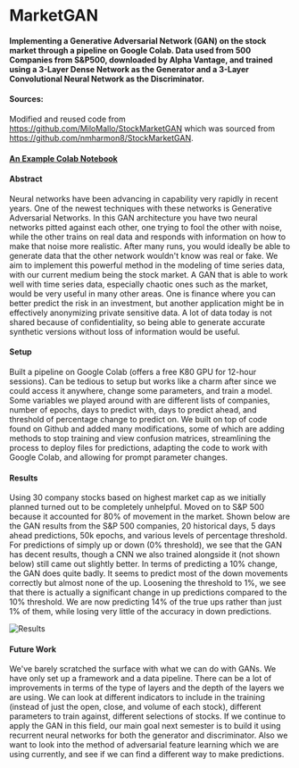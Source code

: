 # MarketGAN
#### Implementing a Generative Adversarial Network (GAN) on the stock market through a pipeline on Google Colab. Data used from 500 Companies from S&P500, downloaded by Alpha Vantage, and trained using a 3-Layer Dense Network as the Generator and a 3-Layer Convolutional Neural Network as the Discriminator.

#### Sources: 

Modified and reused code from https://github.com/MiloMallo/StockMarketGAN which was sourced from https://github.com/nmharmon8/StockMarketGAN. 

#### [An Example Colab Notebook](https://github.com/kah-ve/MarketGAN/blob/master/stock-market-gan-11-29-s-p-500-50k-epochs-20-history-5-days-ahead-1-pct_change.ipynb) 

#### Abstract

Neural networks have been advancing in capability very rapidly in recent years. One of the newest techniques with these networks is Generative Adversarial Networks. In this GAN architecture you have two neural networks pitted against each other, one trying to fool the other with noise, while the other trains on real data and responds with information on how to make that noise more realistic. After many runs, you would ideally be able to generate data that the other network wouldn't know was real or fake. We aim to implement this powerful method in the modeling of time series data, with our current medium being the stock market. A GAN that is able to work well with time series data, especially chaotic ones such as the market, would be very useful in many other areas. One is finance where you can better predict the risk in an investment, but another application might be in effectively anonymizing private sensitive data. A lot of data today is not shared because of confidentiality, so being able to generate accurate synthetic versions without loss of information would be useful.

#### Setup

Built a pipeline on Google Colab (offers a free K80 GPU for 12-hour sessions). Can be tedious to setup but works like a charm after since we could access it anywhere, change some parameters, and train a model. Some variables we played around with are different lists of companies, number of epochs, days to predict with, days to predict ahead, and threshold of percentage change to predict on. We built on top of code found on Github and added many modifications, some of which are adding methods to stop training and view confusion matrices, streamlining the process to deploy files for predictions, adapting the code to work with Google Colab, and allowing for prompt parameter changes.

#### Results

Using 30 company stocks based on highest market cap as we initially planned turned out to be completely unhelpful. Moved on to S&P 500 because it accounted for 80% of movement in the market. Shown below are the GAN results from the S&P 500 companies, 20 historical days, 5 days ahead predictions, 50k epochs, and various levels of percentage threshold. For predictions of simply up or down (0% threshold), we see that the GAN has decent results, though a CNN we also trained alongside it (not shown below) still came out slightly better. In terms of predicting a 10% change, the GAN does quite badly. It seems to predict most of the down movements correctly but almost none of the up. Loosening the threshold to 1%, we see that there is actually a significant change in up predictions compared to the 10% threshold. We are now predicting 14% of the true ups rather than just 1% of them, while losing very little of the accuracy in down predictions.

![Results](https://github.com/kah-ve/MarketGAN/blob/master/GANResults.PNG) 

#### Future Work

We've barely scratched the surface with what we can do with GANs. We have only set up a framework and a data pipeline. There can be a lot of improvements in terms of the type of layers and the depth of the layers we are using. We can look at different indicators to include in the training (instead of just the open, close, and volume of each stock), different parameters to train against, different selections of stocks. If we continue to apply the GAN in this field, our main goal next semester is to build it using recurrent neural networks for both the generator and discriminator. Also we want to look into the method of adversarial feature learning which we are using currently, and see if we can find a different way to make predictions. 

